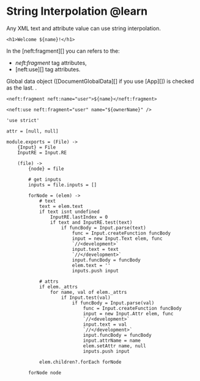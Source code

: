 String Interpolation @learn
=========================

Any XML text and attribute value can use string interpolation.

```
<h1>Welcome ${name}!</h1>
```

In the [neft:fragment][] you can refers to the:
- *neft:fragment* tag attributes,
- [neft:use][] tag attributes.

Global data object ([DocumentGlobalData][] if you use [App][]) is checked as the last.
.

```
<neft:fragment neft:name="user">${name}</neft:fragment>

<neft:use neft:fragment="user" name="${ownerName}" />
```

	'use strict'

	attr = [null, null]

	module.exports = (File) ->
		{Input} = File
		InputRE = Input.RE

		(file) ->
			{node} = file

			# get inputs
			inputs = file.inputs = []

			forNode = (elem) ->
				# text
				text = elem.text
				if text isnt undefined
					InputRE.lastIndex = 0
					if text and InputRE.test(text)
						if funcBody = Input.parse(text)
							func = Input.createFunction funcBody
							input = new Input.Text elem, func
							`//<development>`
							input.text = text
							`//</development>`
							input.funcBody = funcBody
							elem.text = ''
							inputs.push input

				# attrs
				if elem._attrs
					for name, val of elem._attrs
						if Input.test(val)
							if funcBody = Input.parse(val)
								func = Input.createFunction funcBody
								input = new Input.Attr elem, func
								`//<development>`
								input.text = val
								`//</development>`
								input.funcBody = funcBody
								input.attrName = name
								elem.setAttr name, null
								inputs.push input

				elem.children?.forEach forNode

			forNode node
